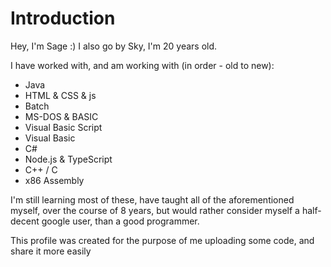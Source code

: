 # Introduction

Hey, I'm Sage :) I also go by Sky, I'm 20 years old.



I have worked with, and am working with (in order - old to new):

- Java
- HTML & CSS & js
- Batch
- MS-DOS & BASIC
- Visual Basic Script
- Visual Basic
- C#
- Node.js & TypeScript
- C++ / C
- x86 Assembly

I'm still learning most of these, have taught all of the aforementioned myself,
over the course of 8 years, but would rather consider myself a half-decent google user, than a good programmer.

This profile was created for the purpose of me uploading some code, and share it more easily

<!---
sageyx2002/sageyx2002 is a ✨ special ✨ repository because its `README.md` (this file) appears on your GitHub profile.
You can click the Preview link to take a look at your changes.
--->
